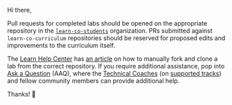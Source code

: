 Hi there,

Pull requests for completed labs should be opened on the appropriate repository in the [`learn-co-students`](https://github.com/learn-co-students) organization. PRs submitted against `learn-co-curriculum` repositories should be reserved for proposed edits and improvements to the curriculum itself.

The [Learn Help Center](http://help.learn.co/) has [an article](http://help.learn.co/workflow-tips/github/how-to-manually-open-a-lab) on how to manually fork and clone a lab from the correct repository. If you require additional assistance, pop into [Ask a Question](http://help.learn.co/ask-a-question/where-can-i-ask-a-question-about-a-lesson) (AAQ), where the [Technical Coaches](http://help.learn.co/instructional-support/receiving-course-support/who-are-the-technical-coaches) (on [supported tracks](http://help.learn.co/instructional-support/receiving-course-support/does-my-program-or-course-have-technical-coach-support)) and fellow community members can provide additional help.

Thanks! 💙
